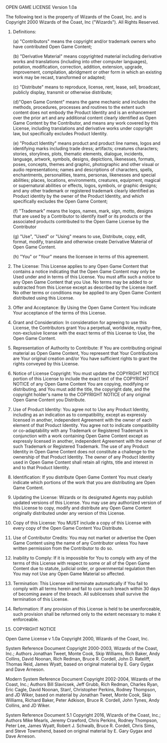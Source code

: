 OPEN GAME LICENSE Version 1.0a 

The following text is the property of Wizards of the Coast, Inc. and is Copyright 2000 Wizards of the Coast, Inc ("Wizards"). All Rights Reserved. 

1. Definitions:

    (a) "Contributors" means the copyright and/or trademark owners who have contributed Open Game Content;

    (b) "Derivative Material" means copyrighted material including derivative works and translations (including into other computer languages), potation, modification, correction, addition, extension, upgrade, improvement, compilation, abridgment or other form in which an existing work may be recast, transformed or adapted; 

    (c) "Distribute" means to reproduce, license, rent, lease, sell, broadcast, publicly display, transmit or otherwise distribute; 

    (d)"Open Game Content" means the game mechanic and includes the methods, procedures, processes and routines to the extent such content does not embody the Product Identity and is an enhancement over the prior art and any additional content clearly identified as Open Game Content by the Contributor, and means any work covered by this License, including translations and derivative works under copyright law, but specifically excludes Product Identity.

    (e) "Product Identity" means product and product line names, logos and identifying marks including trade dress; artifacts; creatures characters; stories, storylines, plots, thematic elements, dialogue, incidents, language, artwork, symbols, designs, depictions, likenesses, formats, poses, concepts, themes and graphic, photographic and other visual or audio representations; names and descriptions of characters, spells, enchantments, personalities, teams, personas, likenesses and special abilities; places, locations, environments, creatures, equipment, magical or supernatural abilities or effects, logos, symbols, or graphic designs; and any other trademark or registered trademark clearly identified as Product identity by the owner of the Product Identity, and which specifically excludes the Open Game Content;

    (f) "Trademark" means the logos, names, mark, sign, motto, designs that are used by a Contributor to identify itself or its products or the associated products contributed to the Open Game License by the Contributor

    (g) "Use", "Used" or "Using" means to use, Distribute, copy, edit, format, modify, translate and otherwise create Derivative Material of Open Game Content.

    (h) "You" or "Your" means the licensee in terms of this agreement. 

2. The License: This License applies to any Open Game Content that contains a notice indicating that the Open Game Content may only be Used under and in terms of this License. You must affix such a notice to any Open Game Content that you Use. No terms may be added to or subtracted from this License except as described by the License itself. No other terms or conditions may be applied to any Open Game Content distributed using this License. 

3. Offer and Acceptance: By Using the Open Game Content You indicate Your acceptance of the terms of this License. 

4. Grant and Consideration: In consideration for agreeing to use this License, the Contributors grant You a perpetual, worldwide, royalty-free, non-exclusive license with the exact terms of this License to Use, the Open Game Content. 

5. Representation of Authority to Contribute: If You are contributing original material as Open Game Content, You represent that Your Contributions are Your original creation and/or You have sufficient rights to grant the rights conveyed by this License. 

6. Notice of License Copyright: You must update the COPYRIGHT NOTICE portion of this License to include the exact text of the COPYRIGHT NOTICE of any Open Game Content You are copying, modifying or distributing, and You must add the title, the copyright date, and the copyright holder's name to the COPYRIGHT NOTICE of any original Open Game Content you Distribute. 

7. Use of Product Identity: You agree not to Use any Product Identity, including as an indication as to compatibility, except as expressly licensed in another, independent Agreement with the owner of each element of that Product Identity. You agree not to indicate compatibility or co-adaptability with any Trademark or Registered Trademark in conjunction with a work containing Open Game Content except as expressly licensed in another, independent Agreement with the owner of such Trademark or Registered Trademark. The use of any Product Identity in Open Game Content does not constitute a challenge to the ownership of that Product Identity. The owner of any Product Identity used in Open Game Content shall retain all rights, title and interest in and to that Product Identity. 

8. Identification: If you distribute Open Game Content You must clearly indicate which portions of the work that you are distributing are Open Game Content. 

9. Updating the License: Wizards or its designated Agents may publish updated versions of this License. You may use any authorized version of this License to copy, modify and distribute any Open Game Content originally distributed under any version of this License. 

10. Copy of this License: You MUST include a copy of this License with every copy of the Open Game Content You Distribute. 

11. Use of Contributor Credits: You may not market or advertise the Open Game Content using the name of any Contributor unless You have written permission from the Contributor to do so. 

12. Inability to Comply: If it is impossible for You to comply with any of the terms of this License with respect to some or all of the Open Game Content due to statute, judicial order, or governmental regulation then You may not Use any Open Game Material so affected. 

13. Termination: This License will terminate automatically if You fail to comply with all terms herein and fail to cure such breach within 30 days of becoming aware of the breach. All sublicenses shall survive the termination of this License. 

14. Reformation: If any provision of this License is held to be unenforceable, such provision shall be reformed only to the extent necessary to make it enforceable. 

15. COPYRIGHT NOTICE 

Open Game License v 1.0a Copyright 2000, Wizards of the Coast, Inc. 

System Reference Document Copyright 2000-2003, Wizards of the Coast, Inc.; Authors Jonathan Tweet, Monte Cook, Skip Williams, Rich Baker, Andy Collins, David Noonan, Rich Redman, Bruce R. Cordell, John D. Rateliff, Thomas Reid, James Wyatt, based on original material by E. Gary Gygax and Dave Arneson. 

Modern System Reference Document Copyright 2002-2004, Wizards of the Coast, Inc.; Authors Bill Slavicsek, Jeff Grubb, Rich Redman, Charles Ryan, Eric Cagle, David Noonan, Stan!, Christopher Perkins, Rodney Thompson, and JD Wiker,  based on material by Jonathan Tweet, Monte Cook, Skip Williams, Richard Baker, Peter Adkison, Bruce R. Cordell, John Tynes, Andy Collins, and JD Wiker.

System Reference Document 5.1 Copyright 2016, Wizards of the Coast, Inc.; Authors Mike Mearls, Jeremy Crawford, Chris Perkins, Rodney Thompson, Peter Lee, James Wyatt, Robert J. Schwalb, Bruce R. Cordell, Chris Sims, and Steve Townshend, based on original material by E. Gary Gygax and Dave Arneson.